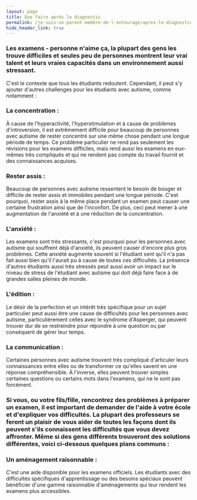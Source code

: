 ```yaml
---
layout: page
title: Que faire après le diagnostic
permalink: /je-suis-un-parent-membre-de-l-entourage/apres-le-diagnostic
hide_header_link: true
---
```


### Les examens - personne n'aime ça, la plupart des gens les trouve difficiles et seules peu de personnes montrent leur vrai talent et leurs vraies capacités dans un environnement aussi stressant.

C'est le contexte que tous les étudiants redoutent. Cependant, il peut s'y ajouter d'autres challenges pour les étudiants avec autisme, comme notamment :

### La concentration : 
À cause de l'hyperactivité, l'hyperstimulation et à cause de problèmes d'introversion, il est extrêmement difficile pour beaucoup de personnes avec autisme de rester concentré sur une même chose pendant une longue période de temps. Ce problème particulier ne rend pas seulement les révisions pour les examens difficiles, mais rend aussi les examens en eux-mêmes très compliqués et qui ne rendent pas compte du travail fournit et des connaissances acquises.

### Rester assis :
Beaucoup de personnes avec autisme ressentent le besoin de bouger et difficile de rester assis et immobiles pendant une longue période. C'est pourquoi, rester assis à la même place pendant un examen peut causer une certaine frustration ainsi que de l'inconfort. De plus, ceci peut mener à une augmentation de l'anxiété et à une réduction de la concentration.

### L'anxiété :
Les examens sont très stressants, c'est pourquoi pour les personnes avec autisme qui souffrent déjà d'anxiété, ils peuvent causer d'encore plus gros problèmes. Cette anxiété augmente souvent si l'étudiant sent qu'il n'a pas fait aussi bien qu'il l'aurait pu à cause de toutes ces difficultés. La présence d'autres étudiants aussi très stressés peut aussi avoir un impact sur le niveau de stress de l'étudiant avec autisme qui doit déjà faire face à de grandes salles pleines de monde.

### L'édition :
Le désir de la perfection et un intérêt très spécifique pour un sujet particulier peut aussi être une cause de difficultés pour les personnes avec autisme, particulièrement celles avec le syndrome d'Asperger, qui peuvent trouver dur de se restreindre pour répondre à une question ou par conséquent de gérer leur temps.

### La communication :
Certaines personnes avec autisme trouvent très compliqué d'articuler leurs connaissances entre elles ou de transformer ce qu'elles savent en une réponse compréhensible. À l'inverse, elles peuvent trouver simples certaines questions ou certains mots dans l'examens, qui ne le sont pas forcément.

### Si vous, ou votre fils/fille, rencontrez des problèmes à préparer un examen, il est important de demander de l'aide à votre école et d'expliquer vos difficultés. La plupart des professeurs se feront un plaisir de vous aider de toutes les façons dont ils peuvent s'ils connaissent les difficultés que vous devez affronter. Même si des gens différents trouveront des solutions différentes, voici ci-dessous quelques plans communs :

### Un aménagement raisonnable :
C'est une aide disponible pour les examens officiels. Les étudiants avec des difficultés spécifiques d'apprentissage ou des besoins spéciaux peuvent bénéficier d'une gamme raisonnable d'aménagements qui leur rendent les examens plus accessibles.
